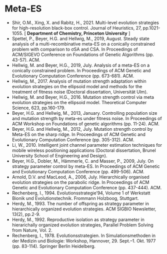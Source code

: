 # Meta-ES

* Shir, O.M., Xing, X. and Rabitz, H., 2021. Multi-level evolution strategies for high-resolution black-box control. Journal of Heuristics, 27, pp.1021-1055. [ **Department of Chemistry, Princeton University** ]
* Spettel, P., Beyer, H.G. and Hellwig, M., 2019, August. Steady state analysis of a multi-recombinative meta-ES on a conically constrained problem with comparison to σSA and CSA. In Proceedings of ACM/SIGEVO Conference on Foundations of Genetic Algorithms (pp. 43-57). ACM.
* Hellwig, M. and Beyer, H.G., 2019, July. Analysis of a meta-ES on a conically constrained problem. In Proceedings of ACM Genetic and Evolutionary Computation Conference (pp. 673-681). ACM.
* Hellwig, M., 2017. Analysis of mutation strength adaptation within evolution strategies on the ellipsoid model and methods for the treatment of fitness noise (Doctoral dissertation, Universität Ulm).
* Hellwig, M. and Beyer, H.G., 2016. Mutation strength control via meta evolution strategies on the ellipsoid model. Theoretical Computer Science, 623, pp.160-179.
* Beyer, H.G. and Hellwig, M., 2013, January. Controlling population size and mutation strength by meta-es under fitness noise. In Proceedings of ACM Workshop on Foundations of genetic algorithms (pp. 11-24). ACM.
* Beyer, H.G. and Hellwig, M., 2012, July. Mutation strength control by Meta-ES on the sharp ridge. In Proceedings of ACM Genetic and Evolutionary Computation Conference (pp. 305-312). ACM.
* Li, W., 2010. Intelligent joint channel parameter estimation techniques for mobile wireless positioning applications (Doctoral dissertation, Brunel University School of Engineering and Design).
* Beyer, H.G., Dobler, M., Hämmerle, C. and Masser, P., 2009, July. On strategy parameter control by meta-ES. In Proceedings of ACM Genetic and Evolutionary Computation Conference (pp. 499-506). ACM.
* Arnold, D.V. and MacLeod, A., 2006, July. Hierarchically organised evolution strategies on the parabolic ridge. In Proceedings of ACM Genetic and Evolutionary Computation Conference (pp. 437-444). ACM.
* Rechenberg, I., 1994. Evolutionsstrategie’94, Volume 1 of Werkstatt Bionik und Evolutionstechnik. Frommann Holzboog, Stuttgart.
* Herdy, M., 1993. The number of offspring as strategy parameter in hierarchically organized evolution strategies. ACM SIGBIO Newsletter, 13(2), pp.2-9.
* Herdy, M., 1992. Reproductive isolation as strategy parameter in hierarichally organized evolution strategies, Parallel Problem Solving from Nature, Vol. 2.
* Rechenberg, I., 1978. Evolutionsstrategien. In Simulationsmethoden in der Medizin und Biologie: Workshop, Hannover, 29. Sept.–1. Okt. 1977 (pp. 83-114). Springer Berlin Heidelberg.
